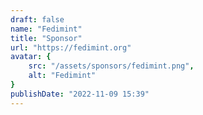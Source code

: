 ```yaml
---
draft: false
name: "Fedimint"
title: "Sponsor"
url: "https://fedimint.org"
avatar: {
    src: "/assets/sponsors/fedimint.png",
    alt: "Fedimint"
}
publishDate: "2022-11-09 15:39"
---
```

